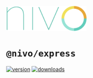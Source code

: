 <a href="https://nivo.rocks"><img alt="nivo" src="https://raw.githubusercontent.com/plouc/nivo/master/nivo.png" width="216" height="68"/></a>

# `@nivo/express`

[![version](https://img.shields.io/npm/v/@nivo/express?style=for-the-badge)](https://www.npmjs.com/package/@nivo/express)
[![downloads](https://img.shields.io/npm/dm/@nivo/express?style=for-the-badge)](https://www.npmjs.com/package/@nivo/express)
